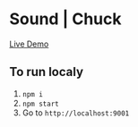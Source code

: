 # Sound | Chuck

[Live Demo](https://blix-sound-test.web.app)

## To run localy
1. `npm i`
2. `npm start`
3. Go to `http://localhost:9001`

